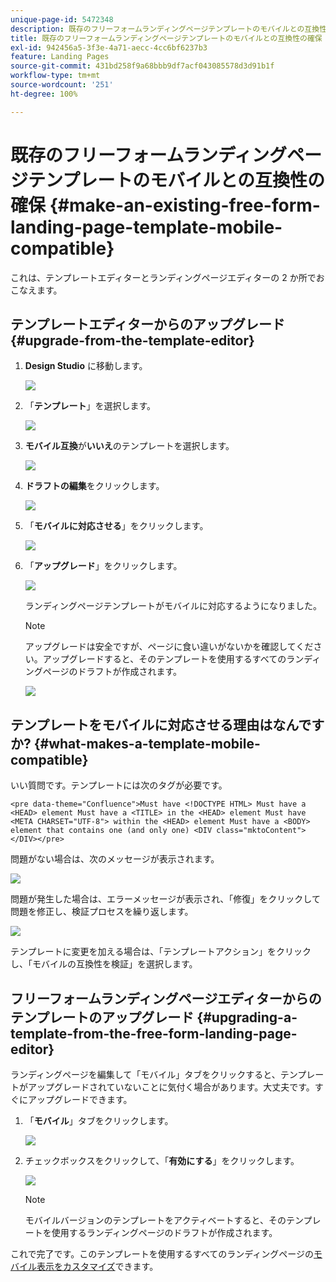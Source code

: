```yaml
---
unique-page-id: 5472348
description: 既存のフリーフォームランディングページテンプレートのモバイルとの互換性の確保 - Marketo ドキュメント - 製品ドキュメント
title: 既存のフリーフォームランディングページテンプレートのモバイルとの互換性の確保
exl-id: 942456a5-3f3e-4a71-aecc-4cc6bf6237b3
feature: Landing Pages
source-git-commit: 431bd258f9a68bbb9df7acf043085578d3d91b1f
workflow-type: tm+mt
source-wordcount: '251'
ht-degree: 100%

---
```


# 既存のフリーフォームランディングページテンプレートのモバイルとの互換性の確保 {#make-an-existing-free-form-landing-page-template-mobile-compatible}

これは、テンプレートエディターとランディングページエディターの 2 か所でおこなえます。

## テンプレートエディターからのアップグレード {#upgrade-from-the-template-editor}

1. **Design Studio** に移動します。

   ![](assets/designstudio-1.png)

1. 「**テンプレート**」を選択します。

   ![](assets/image2015-1-22-20-3a20-3a2.png)

1. **モバイル互換**&#x200B;が&#x200B;**いいえ**&#x200B;のテンプレートを選択します。

   ![](assets/image2015-1-22-20-3a22-3a24.png)

1. **ドラフトの編集**&#x200B;をクリックします。

   ![](assets/image2015-1-22-20-3a25-3a36.png)

1. 「**モバイルに対応させる**」をクリックします。

   ![](assets/image2015-1-22-20-3a30-3a33.png)

1. 「**アップグレード**」をクリックします。

   ![](assets/image2015-1-22-20-3a32-3a45.png)

   ランディングページテンプレートがモバイルに対応するようになりました。

   >[!NOTE]
   >
   >アップグレードは安全ですが、ページに食い違いがないかを確認してください。アップグレードすると、そのテンプレートを使用するすべてのランディングページのドラフトが作成されます。

   ![](assets/image2015-1-22-20-3a36-3a43.png)

## テンプレートをモバイルに対応させる理由はなんですか? {#what-makes-a-template-mobile-compatible}

いい質問です。テンプレートには次のタグが必要です。

`<pre data-theme="Confluence">Must have <!DOCTYPE HTML> Must have a <HEAD> element Must have a <TITLE> in the <HEAD> element Must have <META CHARSET="UTF-8"> within the <HEAD> element Must have a <BODY> element that contains one (and only one) <DIV class="mktoContent"></DIV></pre>`

問題がない場合は、次のメッセージが表示されます。

![](assets/image2015-1-22-20-3a41-3a31.png)

問題が発生した場合は、エラーメッセージが表示され、「修復」をクリックして問題を修正し、検証プロセスを繰り返します。

![](assets/image2015-1-22-20-3a43-3a20.png)

テンプレートに変更を加える場合は、「テンプレートアクション」をクリックし、「モバイルの互換性を検証」を選択します。

## フリーフォームランディングページエディターからのテンプレートのアップグレード {#upgrading-a-template-from-the-free-form-landing-page-editor}

ランディングページを編集して「モバイル」タブをクリックすると、テンプレートがアップグレードされていないことに気付く場合があります。大丈夫です。すぐにアップグレードできます。

1. 「**モバイル**」タブをクリックします。

   ![](assets/image2015-1-22-20-3a48-3a19.png)

1. チェックボックスをクリックして、「**有効にする**」をクリックします。

   ![](assets/image2015-1-22-20-3a49-3a34.png)

   >[!NOTE]
   >
   >モバイルバージョンのテンプレートをアクティベートすると、そのテンプレートを使用するランディングページのドラフトが作成されます。

これで完了です。このテンプレートを使用するすべてのランディングページの[モバイル表示をカスタマイズ](/help/marketo/product-docs/demand-generation/landing-pages/free-form-landing-pages/customize-mobile-view-for-your-free-form-landing-page.md)できます。

